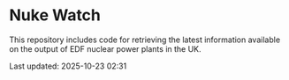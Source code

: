 # Nuke Watch

This repository includes code for retrieving the latest information available on the output of EDF nuclear power plants in the UK.

Last updated: 2025-10-23 02:31